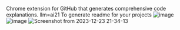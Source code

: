 Chrome extension for GitHub that generates comprehensive code explanations.
llm=ai21
To generate readme for your projects 
![image](https://github.com/MN-Noor/githubguide/assets/108609236/19782d9c-9f5b-4fd1-ae30-9c2210e6ead4)
![image](https://github.com/MN-Noor/githubguide/assets/108609236/a21aeba5-814a-4f15-9bad-f8c33c213e4d)
![Screenshot from 2023-12-23 21-34-13](https://github.com/MN-Noor/githubguide/assets/108609236/6fbbc40a-bcb6-45e1-9fe7-cb9bfe3a4ce4)

